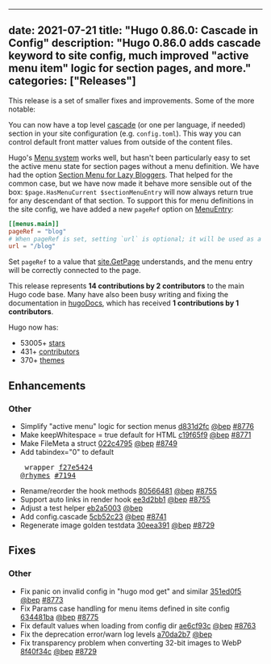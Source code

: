 
---
date: 2021-07-21
title: "Hugo 0.86.0: Cascade in Config"
description: "Hugo 0.86.0 adds cascade keyword to site config, much improved \"active menu item\" logic for section pages, and more."
categories: ["Releases"]
---

This release is a set of smaller fixes and improvements. Some of the more notable:

You can now have a top level [cascade](https://gohugo.io/content-management/front-matter#front-matter-cascade) (or one per language, if needed) section in your site configuration (e.g. `config.toml`). This way you can control default front matter values from outside of the content files.

Hugo's [Menu system](https://gohugo.io/content-management/menus/) works well, but hasn't been particularly easy to set the active menu state for section pages without a menu definition. We have had the option [Section Menu for Lazy Bloggers](https://gohugo.io/templates/menu-templates/#section-menu-for-lazy-bloggers). That helped for the common case, but we have now made it behave more sensible out of the box: `$page.HasMenuCurrent $sectionMenuEntry` will now always return true for any descendant of that section. To support this for menu definitions in the site config, we have added a new `pageRef` option on [MenuEntry](https://gohugo.io/variables/menus/#menu-entry-variables):

```toml
[[menus.main]]
pageRef = "blog"
# When pageRef is set, setting `url` is optional; it will be used as a fallback if the page is not found.
url = "/blog"
```

Set `pageRef` to a value that [site.GetPage](https://gohugo.io/functions/getpage/) understands, and the menu entry will be correctly connected to the page.

This release represents **14 contributions by 2 contributors** to the main Hugo code base.
Many have also been busy writing and fixing the documentation in [hugoDocs](https://github.com/gohugoio/hugoDocs),
which has received **1 contributions by 1 contributors**.

Hugo now has:

* 53005+ [stars](https://github.com/gohugoio/hugo/stargazers)
* 431+ [contributors](https://github.com/gohugoio/hugo/graphs/contributors)
* 370+ [themes](http://themes.gohugo.io/)

## Enhancements

### Other

* Simplify "active menu" logic for section menus [d831d2fc](https://github.com/gohugoio/hugo/commit/d831d2fce8198fb814ea4d3d8c311db5c388d04c) [@bep](https://github.com/bep) [#8776](https://github.com/gohugoio/hugo/issues/8776)
* Make keepWhitespace = true default for HTML [c19f65f9](https://github.com/gohugoio/hugo/commit/c19f65f956739ab76c38222d48a3e461525e31af) [@bep](https://github.com/bep) [#8771](https://github.com/gohugoio/hugo/issues/8771)
* Make FileMeta a struct [022c4795](https://github.com/gohugoio/hugo/commit/022c4795510306e08a4aba31504ca382d41c7fac) [@bep](https://github.com/bep) [#8749](https://github.com/gohugoio/hugo/issues/8749)
* Add tabindex="0" to default <pre> wrapper [f27e5424](https://github.com/gohugoio/hugo/commit/f27e542442d19436f1428cc22bb03aca398d37a7) [@rhymes](https://github.com/rhymes) [#7194](https://github.com/gohugoio/hugo/issues/7194)
* Rename/reorder the hook methods [80566481](https://github.com/gohugoio/hugo/commit/805664818d0e1f95a3474271c2db3e5f49db26ba) [@bep](https://github.com/bep) [#8755](https://github.com/gohugoio/hugo/issues/8755)
* Support auto links in render hook [ee3d2bb1](https://github.com/gohugoio/hugo/commit/ee3d2bb1d3974584f47cde7c973fbd1ae1f512b6) [@bep](https://github.com/bep) [#8755](https://github.com/gohugoio/hugo/issues/8755)
* Adjust a test helper [eb2a5003](https://github.com/gohugoio/hugo/commit/eb2a500367780b07d67c301ce7c866e6b67aa687) [@bep](https://github.com/bep) 
* Add config.cascade [5cb52c23](https://github.com/gohugoio/hugo/commit/5cb52c23150032b3fdb211a095745c512369b463) [@bep](https://github.com/bep) [#8741](https://github.com/gohugoio/hugo/issues/8741)
* Regenerate image golden testdata [30eea391](https://github.com/gohugoio/hugo/commit/30eea3915b67f72611a3b2f4547146d4c6a96864) [@bep](https://github.com/bep) [#8729](https://github.com/gohugoio/hugo/issues/8729)

## Fixes

### Other

* Fix panic on invalid config in "hugo mod get" and similar [351ed0f5](https://github.com/gohugoio/hugo/commit/351ed0f569f96aff29b03925bf5154d80a164e00) [@bep](https://github.com/bep) [#8773](https://github.com/gohugoio/hugo/issues/8773)
* Fix Params case handling for menu items defined in site config [634481ba](https://github.com/gohugoio/hugo/commit/634481ba8cfcd865ba0d8811d8834f6af45663d7) [@bep](https://github.com/bep) [#8775](https://github.com/gohugoio/hugo/issues/8775)
* Fix default values when loading from config dir [ae6cf93c](https://github.com/gohugoio/hugo/commit/ae6cf93c84c3584b111f4b9fa3fb4e3f63d37915) [@bep](https://github.com/bep) [#8763](https://github.com/gohugoio/hugo/issues/8763)
* Fix the deprecation error/warn log levels [a70da2b7](https://github.com/gohugoio/hugo/commit/a70da2b74a6af0834cce9668cdb6acdb1c86a4c0) [@bep](https://github.com/bep) 
* Fix transparency problem when converting 32-bit images to WebP [8f40f34c](https://github.com/gohugoio/hugo/commit/8f40f34cd10a98598bb822ec633fd5d0ea64b612) [@bep](https://github.com/bep) [#8729](https://github.com/gohugoio/hugo/issues/8729)
